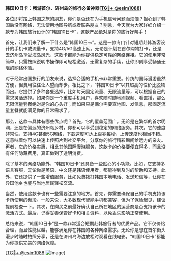 **韩国10日卡：畅游首尔、济州岛的旅行必备神器[[TG💪+ @esim1088](https://t.me/s/esim1088)]**

各位即将踏上韩国之旅的朋友，你们是否还在为手机信号问题而烦恼？担心到了韩国后没有网络，无法使用地图导航或者联系朋友？别急，今天就为大家详细介绍一款专为韩国旅行设计的“韩国10日卡”，这款产品绝对是你的旅行好帮手！

首先，让我们来了解一下什么是“韩国10日卡”。这是一款专门针对短期赴韩游客设计的手机卡或流量卡，支持4G/5G高速上网。无论是计划在首尔购物打卡，还是去济州岛享受海岛风光，这款卡都能为你提供稳定可靠的网络连接。它的使用非常简单，只需按照说明书操作即可轻松激活，无需复杂的手续，让你即刻享受畅通无阻的网络体验。

对于经常出国旅行的朋友来说，选择合适的手机卡非常重要。传统的国际漫游虽然方便，但费用往往让人望而却步。相比之下，“韩国10日卡”以其超高的性价比脱颖而出。它提供了多种套餐选择，比如每天固定流量、无限流量等，可以根据自己的需求灵活选择。如果你是一个重度手机用户，喜欢随时随地刷视频、看直播，那么无限流量套餐绝对是你的心头好；而如果只是偶尔需要查地图、发信息，那固定流量套餐就能满足你的日常需求了。

那么，这款卡具体有哪些优点呢？首先，它的覆盖范围广。无论是在繁华的首尔明洞，还是在偏远的济州岛乡村，你都可以享受到稳定的网络服务。其次，它的速度非常快，支持4G甚至5G网络，下载速度可达上百兆每秒，上传速度也相当不错。这意味着你可以快速上传照片到社交平台，分享你的旅行精彩瞬间给远方的亲友。再者，它的价格实惠，相比其他国际漫游服务，这款卡的价格要便宜得多，而且没有任何隐藏费用，真正做到了透明消费。

除了基本的网络功能外，“韩国10日卡”还具备一些贴心的小功能。比如，它支持多语言客服，无论你是英语、中文还是韩语使用者，都能得到及时的帮助和支持。此外，它还提供了一些增值服务，比如免费拨打韩国本地电话、发送短信等，让你在异国他乡也能与当地居民轻松交流。

当然，使用这款卡也有一些需要注意的地方。首先，你需要确保自己的手机支持该卡所使用的频段。一般来说，大多数现代智能手机都兼容，但为了保险起见，建议提前检查一下。其次，在购买之前最好确认自己所在地区的运营商是否支持该卡的激活方式。最后，记得妥善保管好卡和相关资料，以免丢失影响正常使用。

总结来说，“韩国10日卡”是一款非常适合短期赴韩旅行者的优质产品。它不仅价格合理，而且性能优越，能够满足你在韩国的各种网络需求。无论你是想在首尔街头漫步时随时拍照分享，还是在济州岛海边放松时观看在线电影，“韩国10日卡”都能为你提供完美的网络保障。

[[TG💪+ @esim1088](https://t.me/s/esim1088) ![Image](https://i.postimg.cc/4NQfJmqS/Snipaste-2025-05-13-00-14-12.png)]
